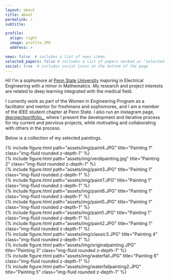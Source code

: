 ```yaml
---
layout: about
title: about
permalink: /
subtitle: 

profile:
  align: right
  image: profile.JPG
  address: >

news: false  # includes a list of news items
selected_papers: false # includes a list of papers marked as "selected={true}"
social: true  # includes social icons at the bottom of the page
---
```


Hi! I'm a sophomore at [Penn State University](https://www.eecs.psu.edu/) majoring in Electrical Engineering with a minor in Mathematics. My research and project interests are related to deep learning integrated with the medical field.

I currently work as part of the Women in Engineering Program as a facilitator and mentor for freshmans and sophomores, and I am a member of the IEEE student chapter at Penn State. I also run an instagram page, [@projectportfolio_](https://www.instagram.com/projectportfolio_/), where I present the development and iterative process for my current and pervious projects, while motivating and collaborating with others in the process.

Below is a collection of my selected paintings. 


<div class="row">
    <div class="col-sm mt-3 mt-md-0">
        {% include figure.html path="assets/img/paint4.JPG" title="Painting 1" class="img-fluid rounded z-depth-1" %}
    </div>
    <div class="col-sm mt-3 mt-md-0">
        {% include figure.html path="assets/img/verdipainting.jpg" title="Painting 2" class="img-fluid rounded z-depth-1" %}
    </div>
    <div class="col-sm mt-3 mt-md-0">
        {% include figure.html path="assets/img/paint3.JPG" title="Painting 1" class="img-fluid rounded z-depth-1" %}
    </div>
</div>

<div class="row">
    <div class="col-sm mt-3 mt-md-0">
        {% include figure.html path="assets/img/paint7.JPG" title="Painting 1" class="img-fluid rounded z-depth-1" %}
    </div>
    <div class="col-sm mt-3 mt-md-0">
        {% include figure.html path="assets/img/paint6.JPG" title="Painting 1" class="img-fluid rounded z-depth-1" %}
    </div>
    <div class="col-sm mt-3 mt-md-0">
        {% include figure.html path="assets/img/paint5.JPG" title="Painting 1" class="img-fluid rounded z-depth-1" %}
    </div>
</div>

<div class="row">
    <div class="col-sm mt-3 mt-md-0">
        {% include figure.html path="assets/img/paint1.JPG" title="Painting 1" class="img-fluid rounded z-depth-1" %}
    </div>
    <div class="col-sm mt-3 mt-md-0">
        {% include figure.html path="assets/img/paint2.JPG" title="Painting 1" class="img-fluid rounded z-depth-1" %}
    </div>
    <div class="col-sm mt-3 mt-md-0">
        {% include figure.html path="assets/img/classic3.JPG" title="Painting 4" class="img-fluid rounded z-depth-1" %}
    </div>
</div>

<div class="row">
    <div class="col-sm mt-3 mt-md-0">
        {% include figure.html path="assets/img/originalpainting.JPG" title="Painting 3" class="img-fluid rounded z-depth-1" %}
    </div>
    <div class="col-sm mt-3 mt-md-0">
        {% include figure.html path="assets/img/waterfall.JPG" title="Painting 6" class="img-fluid rounded z-depth-1" %}
    </div>
    <div class="col-sm mt-3 mt-md-0">
        {% include figure.html path="assets/img/waterfallpainting2.JPG" title="Painting 5" class="img-fluid rounded z-depth-1" %}
    </div>
</div>